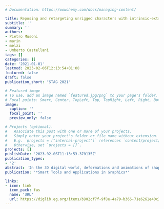 ```yaml
---
# Documentation: https://wowchemy.com/docs/managing-content/

title: Reposing and retargeting unrigged characters with intrinsic-extrinsic transfer
subtitle: ''
summary: ''
authors:
- Pietro Musoni
- marin
- melzi
- Umberto Castellani
tags: []
categories: []
date: '2021-01-01'
lastmod: 2023-02-06T12:13:54+01:00
featured: false
draft: false
publication_short: "STAG 2021"

# Featured image
# To use, add an image named `featured.jpg/png` to your page's folder.
# Focal points: Smart, Center, TopLeft, Top, TopRight, Left, Right, BottomLeft, Bottom, BottomRight.
image:
  caption: ''
  focal_point: ''
  preview_only: false

# Projects (optional).
#   Associate this post with one or more of your projects.
#   Simply enter your project's folder or file name without extension.
#   E.g. `projects = ["internal-project"]` references `content/project/deep-learning/index.md`.
#   Otherwise, set `projects = []`.
projects: []
publishDate: '2023-02-06T11:13:53.370135Z'
publication_types:
- '2'
abstract: 'In the 3D digital world, deformations and animations of shapes are fundamental topics for several applications. The entertainment industry, virtual and augmented reality, human-robot interactions are just some examples that pay attention to animation processes and related tools. In these contexts, researchers from several communities desire to govern deformations and animations of 3D geometries. This task is generally very complicated because it requires several skills covering different kinds of knowledge. For this reason, we propose a ready-to-use procedure to transfer a given animation from a source shape to a target shape that shares the same global structure. Our method proposes highly geometrical transferring, reposing, and retargeting, providing high-quality and efficient transfer, as shown in the qualitative evaluation that we report in the experimental section. The animation transfer we provide will potentially impact different scenarios, such as data augmentation for learning-based procedures or virtual avatar generation for orthopedic rehabilitation and social applications.'
publication: '*Smart Tools and Applications in Graphics*'

links:
- icon: link
  icon_pack: fas
  name: 'URL'
  url: https://diglib.eg.org/items/b902cf7f-9f8e-4a79-b366-71e6261e40c3
---
```

